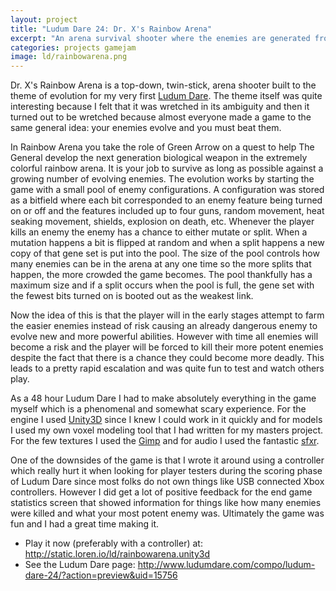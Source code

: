 ```yaml
---
layout: project
title: "Ludum Dare 24: Dr. X's Rainbow Arena"
excerpt: "An arena survival shooter where the enemies are generated from an evolving gene pool."
categories: projects gamejam
image: ld/rainbowarena.png
---
```


Dr. X's Rainbow Arena is a top-down, twin-stick, arena shooter built to the theme of evolution for my very first [Ludum Dare](http://www.ludumdare.com/compo/). The theme itself was quite interesting because I felt that it was wretched in its ambiguity and then it turned out to be wretched because almost everyone made a game to the same general idea: your enemies evolve and you must beat them.

In Rainbow Arena you take the role of Green Arrow on a quest to help The General develop the next generation biological weapon in the extremely colorful rainbow arena. It is your job to survive as long as possible against a growing number of evolving enemies. The evolution works by starting the game with a small pool of enemy configurations. A configuration was stored as a bitfield where each bit corresponded to an enemy feature being turned on or off and the features included up to four guns, random movement, heat seaking movement, shields, explosion on death, etc. Whenever the player kills an enemy the enemy has a chance to either mutate or split. When a mutation happens a bit is flipped at random and when a split happens a new copy of that gene set is put into the pool. The size of the pool controls how many enemies can be in the arena at any one time so the more splits that happen, the more crowded the game becomes. The pool thankfully has a maximum size and if a split occurs when the pool is full, the gene set with the fewest bits turned on is booted out as the weakest link.

Now the idea of this is that the player will in the early stages attempt to farm the easier enemies instead of risk causing an already dangerous enemy to evolve new and more powerful abilities. However with time all enemies will become a risk and the player will be forced to kill their more potent enemies despite the fact that there is a chance they could become more deadly. This leads to a pretty rapid escalation and was quite fun to test and watch others play.

As a 48 hour Ludum Dare I had to make absolutely everything in the game myself which is a phenomenal and somewhat scary experience. For the engine I used [Unity3D](http://www.unity3d.com) since I knew I could work in it quickly and for models I used my own voxel modeling tool that I had written for my masters project. For the few textures I used the [Gimp](http://www.gimp.org/) and for audio I used the fantastic [sfxr](http://www.drpetter.se/project_sfxr.html).

One of the downsides of the game is that I wrote it around using a controller which really hurt it when looking for player testers during the scoring phase of Ludum Dare since most folks do not own things like USB connected Xbox controllers. However I did get a lot of positive feedback for the end game statistics screen that showed information for things like how many enemies were killed and what your most potent enemy was. Ultimately the game was fun and I had a great time making it.

* Play it now (preferably with a controller) at: <http://static.loren.io/ld/rainbowarena.unity3d>
* See the Ludum Dare page: <http://www.ludumdare.com/compo/ludum-dare-24/?action=preview&uid=15756>